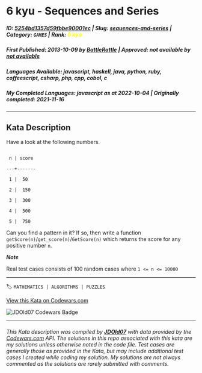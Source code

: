 # 6 kyu - Sequences and Series

##### **ID**: [5254bd1357d59fbbe90001ec](https://www.codewars.com/kata/5254bd1357d59fbbe90001ec) | **Slug**: [sequences-and-series](https://www.codewars.com/kata/5254bd1357d59fbbe90001ec) | **Category**: `GAMES` | **Rank**: <span style="color:yellow">6 kyu</span>

##### **First Published**: 2013-10-09 ***by*** [BattleRattle](https://www.codewars.com/users/BattleRattle) | **Approved**: *not available* ***by*** [*not available*](*https://www.codewars.com*)

##### **Languages Available**: javascript, haskell, java, python, ruby, coffeescript, csharp, php, cpp, cobol, c

##### **My Completed Languages**: javascript ***as at*** 2022-10-04 | **Originally completed**: 2021-11-16

---

## Kata Description


Have a look at the following numbers.



```

 n | score

---+-------

 1 |  50

 2 |  150

 3 |  300

 4 |  500

 5 |  750

```



Can you find a pattern in it? If so, then write a function `getScore(n)`/`get_score(n)`/`GetScore(n)` which returns the score for any positive number `n`.





___Note___

Real test cases consists of 100 random cases where `1 <= n <= 10000`





---


🏷 `MATHEMATICS | ALGORITHMS | PUZZLES`


[View this Kata on Codewars.com](https://www.codewars.com/kata/5254bd1357d59fbbe90001ec)

![](https://www.codewars.com/users/jdold07/badges/large "JDOld07 Codewars Badge")

---

###### *This Kata description was compiled by [**JDOld07**](https://tpstech.dev) with data provided by the [Codewars.com](https://www.codewars.com) API.  The solutions in this repo associated with this kata are my solutions unless otherwise noted in the code file.  Test cases are generally those as provided in the Kata, but may include additional test cases I created while coding my solution.  My solutions are not always commented as the solutions are rarely submitted with comments.*
